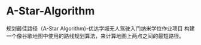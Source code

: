 # A-Star-Algorithm
规划最佳路径（A-Star Algorithm)-优达学城无人驾驶入门纳米学位作业项目
构建一个像谷歌地图中使用的路线规划算法，来计算地图上两点之间的最短路径。
